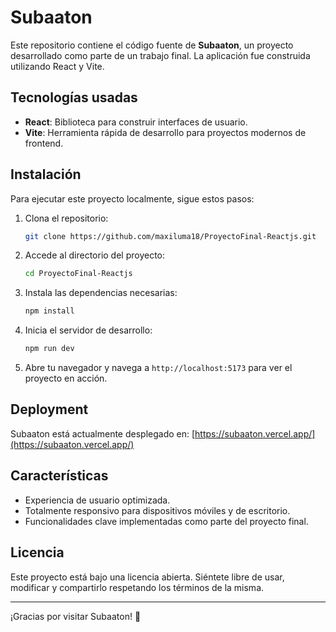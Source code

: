 # Subaaton

Este repositorio contiene el código fuente de **Subaaton**, un proyecto desarrollado como parte de un trabajo final. La aplicación fue construida utilizando React y Vite.

## Tecnologías usadas

- **React**: Biblioteca para construir interfaces de usuario.
- **Vite**: Herramienta rápida de desarrollo para proyectos modernos de frontend.

## Instalación

Para ejecutar este proyecto localmente, sigue estos pasos:

1. Clona el repositorio:
   ```bash
   git clone https://github.com/maxiluma18/ProyectoFinal-Reactjs.git
   ```

2. Accede al directorio del proyecto:
   ```bash
   cd ProyectoFinal-Reactjs
   ```

3. Instala las dependencias necesarias:
   ```bash
   npm install
   ```

4. Inicia el servidor de desarrollo:
   ```bash
   npm run dev
   ```

5. Abre tu navegador y navega a `http://localhost:5173` para ver el proyecto en acción.

## Deployment

Subaaton está actualmente desplegado en: [https://subaaton.vercel.app/](https://subaaton.vercel.app/)

## Características

- Experiencia de usuario optimizada.
- Totalmente responsivo para dispositivos móviles y de escritorio.
- Funcionalidades clave implementadas como parte del proyecto final.

## Licencia

Este proyecto está bajo una licencia abierta. Siéntete libre de usar, modificar y compartirlo respetando los términos de la misma.

---

¡Gracias por visitar Subaaton! 🚀
